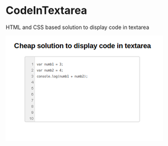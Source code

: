 # CodeInTextarea
HTML and CSS based solution to display code in textarea

![CodeInTextarea](https://github.com/r4nd3l/CodeInTextarea/blob/master/img/sample.png)
